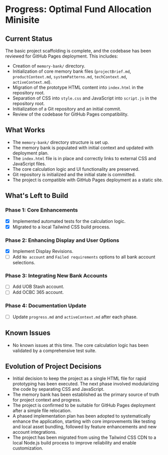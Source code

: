 # Progress: Optimal Fund Allocation Minisite

## Current Status
The basic project scaffolding is complete, and the codebase has been reviewed for GitHub Pages deployment. This includes:

- Creation of `memory-bank/` directory.
- Initialization of core memory bank files (`projectBrief.md`, `productContext.md`, `systemPatterns.md`, `techContext.md`, `activeContext.md`).
- Migration of the prototype HTML content into `index.html` in the repository root.
- Separation of CSS into `style.css` and JavaScript into `script.js` in the repository root.
- Initialization of a Git repository and an initial commit.
- Review of the codebase for GitHub Pages compatibility.

## What Works

- The `memory-bank/` directory structure is set up.
- The memory bank is populated with initial context and updated with deployment plan.
- The `index.html` file is in place and correctly links to external CSS and JavaScript files.
- The core calculation logic and UI functionality are preserved.
- Git repository is initialized and the initial state is committed.
- The project is compatible with GitHub Pages deployment as a static site.

## What's Left to Build

### Phase 1: Core Enhancements

- [X] Implemented automated tests for the calculation logic.
- [X] Migrated to a local Tailwind CSS build process.

### Phase 2: Enhancing Display and User Options

- [X] Implement Display Revisions.
- [ ] Add `No account` and `Failed requirements` options to all bank account selections.

### Phase 3: Integrating New Bank Accounts

- [ ] Add UOB Stash account.
- [ ] Add OCBC 365 account.

### Phase 4: Documentation Update

- [ ] Update `progress.md` and `activeContext.md` after each phase.

## Known Issues

- No known issues at this time. The core calculation logic has been validated by a comprehensive test suite.

## Evolution of Project Decisions

- Initial decision to keep the project as a single HTML file for rapid prototyping has been executed. The next phase involved modularizing the code by separating CSS and JavaScript.
- The memory bank has been established as the primary source of truth for project context and progress.
- The project is confirmed to be suitable for GitHub Pages deployment after a simple file relocation.
- A phased implementation plan has been adopted to systematically enhance the application, starting with core improvements like testing and local asset bundling, followed by feature enhancements and new account integrations.
- The project has been migrated from using the Tailwind CSS CDN to a local Node.js build process to improve reliability and enable customization.
